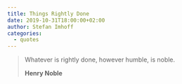 ```yaml
---
title: Things Rightly Done
date: 2019-10-31T18:00:00+02:00
author: Stefan Imhoff
categories:
  - quotes
---
```


> Whatever is rightly done, however humble, is noble.
>
> **Henry Noble**
